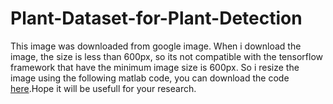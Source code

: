 # Plant-Dataset-for-Plant-Detection
This image was downloaded from google image. When i download the image, the size is less than 600px, so its not compatible with the tensorflow framework that have the minimum image size is 600px. So i resize the image using the following matlab code, you can download the code [here](https://www.dropbox.com/s/hf4xdeg00bpjmk4/multiple_images_resizer.m?dl=0).Hope it will be usefull for your research.
